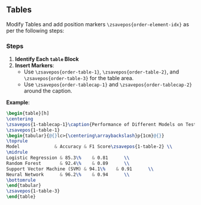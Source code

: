 ## **Tables**	

Modify Tables and add position markers `\zsavepos{order-element-idx}` as per the following steps:

### Steps

1. **Identify Each `table` Block**
2. **Insert Markers**:
   - Use `\zsavepos{order-table-1}`, `\zsavepos{order-table-2}`, and `\zsavepos{order-table-3}` for the table area.
   - Use `\zsavepos{order-tablecap-1}` and `\zsavepos{order-tablecap-2}` around the caption.

**Example**:

```latex
\begin{table}[h]
\centering
\zsavepos{1-tablecap-1}\caption{Performance of Different Models on Test Dataset}\zsavepos{1-tablecap-2}
\zsavepos{1-table-1}
\begin{tabular}{@{}lc>{\centering\arraybackslash}p{1cm}@{}}
\toprule
Model             & Accuracy & F1 Score\zsavepos{1-table-2} \\
\midrule
Logistic Regression & 85.3\%    & 0.81      \\
Random Forest       & 92.4\%    & 0.89      \\
Support Vector Machine (SVM) & 94.1\%    & 0.91      \\
Neural Network      & 96.2\%    & 0.94      \\
\bottomrule
\end{tabular}
\zsavepos{1-table-3}
\end{table}
```


